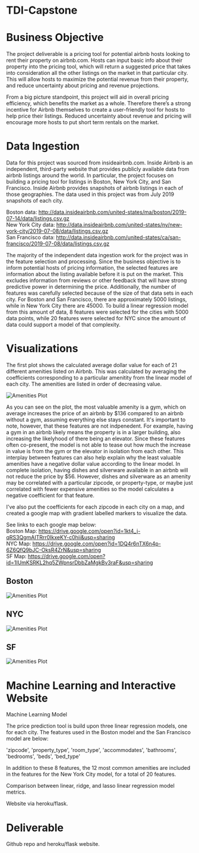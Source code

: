 # TDI-Capstone

# Business Objective
The project deliverable is a pricing tool for potential airbnb hosts looking to rent their property on airbnb.com. Hosts can input basic info about their property into the pricing tool, which will return a suggested price that takes into consideration all the other listings on the market in that particular city. This will allow hosts to maximize the potential revenue from their property, and reduce uncertainty about pricing and revenue projections.

From a big picture standpoint, this project will aid in overall pricing efficiency, which benefits the market as a whole. Therefore there’s a strong incentive for Airbnb themselves to create a user-friendly tool for hosts to help price their listings. Reduced uncertainty about revenue and pricing will encourage more hosts to put short term rentals on the market.

# Data Ingestion
Data for this project was sourced from insideairbnb.com. Inside Airbnb is an independent, third-party website that provides publicly available data from airbnb listings around the world. In particular, the project focuses on building a pricing tool for listings in Boston, New York City, and San Francisco. Inside Airbnb provides snapshots of airbnb listings in each of those geographies. The data used in this project was from July 2019 snapshots of each city.

Boston data: http://data.insideairbnb.com/united-states/ma/boston/2019-07-14/data/listings.csv.gz  
New York City data: http://data.insideairbnb.com/united-states/ny/new-york-city/2019-07-08/data/listings.csv.gz  
San Francisco data: http://data.insideairbnb.com/united-states/ca/san-francisco/2019-07-08/data/listings.csv.gz

The majority of the independent data ingestion work for the project was in the feature selection and processing. Since the business objective is to inform potential hosts of pricing information, the selected features are information about the listing available before it is put on the market. This excludes information from reviews or other feedback that will have strong predictive power in determining the price. Additionally, the number of features was carefully selected because of the size of that data sets in each city. For Boston and San Francisco, there are approximately 5000 listings, while in New York City there are 45000. To build a linear regression model from this amount of data, 8 features were selected for the cities with 5000 data points, while 20 features were selected for NYC since the amount of data could support a model of that complexity.

# Visualizations

The first plot shows the calculated average dollar value for each of 21 different amenities listed on Airbnb. This was calculated by averaging the coefficients corresponding to a particular amenitity from the linear model of each city. The amenities are listed in order of decreasing value.

![Amenities Plot](https://github.com/jshlng/TDI-Capstone/blob/master/AmenitiesPlot.png)

As you can see on the plot, the most valuable amenity is a gym, which on average increases the price of an airbnb by $136 compared to an airbnb without a gym, assuming everything else stays constant. It's important to note, however, that these features are not indpenedent. For example, having a gym in an airbnb likely means the property is in a larger building, also increasing the likelyhood of there being an elevator. Since these features often co-present, the model is not able to tease out how much the increase in value is from the gym or the elevator in isolation from each other. This interplay between features can also help explain why the least valuable amenities have a negative dollar value according to the linear model. In complete isolation, having dishes and silverware available in an airbnb will not reduce the price by $56. However, dishes and silverware as an amenity may be correlated with a particular zipcode, or property-type, or maybe just correlated with fewer expensive amenities so the model calculates a negative coefficient for that feature. 

I've also put the coefficients for each zipcode in each city on a map, and created a google map with gradient labelled markers to visualize the data.

See links to each google map below:  
Boston Map: https://drive.google.com/open?id=1kt4_j-qRS3QgmAITRrr0IkxeKY-c0hii&usp=sharing  
NYC Map: https://drive.google.com/open?id=1DQ4r6nTX6n4p-6Z6QfQ9bJC-OksR4ZrN&usp=sharing  
SF Map: https://drive.google.com/open?id=1IUmKSRKL2hq5ZWpnsrDbbZaMgkBv3raF&usp=sharing  

## Boston
![Amenities Plot](https://github.com/jshlng/TDI-Capstone/blob/master/BostonZipcodeCoefficientsMap.png)

## NYC
![Amenities Plot](https://github.com/jshlng/TDI-Capstone/blob/master/NYCZipcodeCoefficientsMap.png)

## SF
![Amenities Plot](https://github.com/jshlng/TDI-Capstone/blob/master/SFZipcodeCoefficientsMap.png)


# Machine Learning and Interactive Website
Machine Learning Model

The price prediction tool is build upon three linear regression models, one for each city. The features used in the Boston model and the San Francisco model are below:

'zipcode', 'property_type', 'room_type', 'accommodates', 'bathrooms', 'bedrooms', 'beds', 'bed_type'

In addition to these 8 features, the 12 most common amenities are included in the features for the New York City model, for a total of 20 features.

Comparison between linear, ridge, and lasso linear regression model metrics.

Website via heroku/flask.

# Deliverable
Github repo and heroku/flask website.
